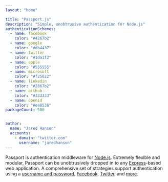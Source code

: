 ```yaml
---
layout: "home"

title: "Passport.js"
description: "Simple, unobtrusive authentication for Node.js"
authenticationSchemes:
  - name: facebook
    color: "#4267b2"
  - name: google
    color: "#db4437"
  - name: twitter
    color: "#1da1f2"
  - name: apple
    color: "#555555"
  - name: microsoft
    color: "#f25022"
  - name: linkedin
    color: "#2867b2"
  - name: github
    color: "#333333"
  - name: openid
    color: "#ea8536"
packageCount: 500


author:
  name: "Jared Hanson"
  accounts:
    - domain: "twitter.com"
      username: "jaredhanson"
---
```


Passport is authentication middleware for [Node.js](https://nodejs.org/).
Extremely flexible and modular, Passport can be unobtrusively dropped in to any
[Express](https://expressjs.com/)-based web application.  A comprehensive set of
strategies support authentication using a [username and password](/docs/username-password/),
[Facebook](/docs/facebook/), [Twitter](/docs/twitter/), and [more](/packages/).
